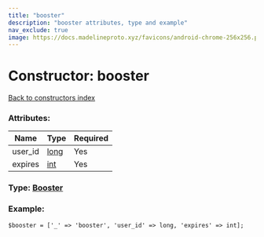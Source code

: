```yaml
---
title: "booster"
description: "booster attributes, type and example"
nav_exclude: true
image: https://docs.madelineproto.xyz/favicons/android-chrome-256x256.png
---
```

# Constructor: booster  
[Back to constructors index](/API_docs/constructors/index.html)



### Attributes:

| Name     |    Type       | Required |
|----------|---------------|----------|
|user\_id|[long](/API_docs/types/long.html) | Yes|
|expires|[int](/API_docs/types/int.html) | Yes|



### Type: [Booster](/API_docs/types/Booster.html)


### Example:

```
$booster = ['_' => 'booster', 'user_id' => long, 'expires' => int];
```  
